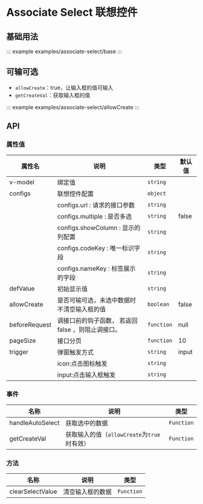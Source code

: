 <!--
 * @Description:
 * @Date: 2024-07-16 13:49:04
 * @LastEditTime: 2024-10-31 09:22:26
-->

# Associate Select 联想控件

## 基础用法

::: example
examples/associate-select/base
:::

## 可输可选

- `allowCreate`：true，让输入框的值可输入
- `getCreateVal`：获取输入框的值

::: example
examples/associate-select/allowCreate
:::

## API

### 属性值

<div class="doc-table column4">

| 属性名        | 说明                                               | 类型       | 默认值 |
| ------------- | -------------------------------------------------- | ---------- | ------ |
| v-model       | 绑定值                                   | `string`   |        |
| configs       | 联想控件配置                                       | `object`   |        |
|               | configs.url : 请求的接口参数                       | `string`   |        |
|               | configs.multiple : 是否多选                        | `string`   | false  |
|               | configs.showColumn : 显示的列配置                  | `string`   |        |
|               | configs.codeKey : 唯一标识字段                     | `string`   |        |
|               | configs.nameKey : 标签展示的字段                   | `string`   |        |
| defValue      | 初始显示值                                         | `string`   |        |
| allowCreate   | 是否可输可选，未选中数据时不清空输入框的值         | `boolean`  | false  |
| beforeRequest | 调接口前的钩子函数， 若返回 false ，则阻止调接口。 | `function` | null   |
| pageSize      | 接口分页                                           | `function` | 10     |
| trigger       | 弹窗触发方式                                       | `string`   | input   |
|               | icon:点击图标触发                                  | `string`   |        |
|               | input:点击输入框触发                               | `string`   |        |

</div>

### 事件

<div class="doc-table column3">

| 名称             | 说明                                        | 类型       |
| ---------------- | ------------------------------------------- | ---------- |
| handleAutoSelect | 获取选中的数据                              | `Function` |
| getCreateVal     | 获取输入的值（`allowCreate`为`true`时有效） | `Function` |

</div>

### 方法

<div class="doc-table column3">

| 名称             | 说明             | 类型       |
| ---------------- | ---------------- | ---------- |
| clearSelectValue | 清空输入框的数据 | `Function` |

</div>
